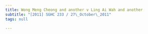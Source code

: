 ```yaml
---
title: Wong Meng Cheong and another v Ling Ai Wah and another
subtitle: "[2011] SGHC 233 / 27\_October\_2011"
tags: null

---
```


